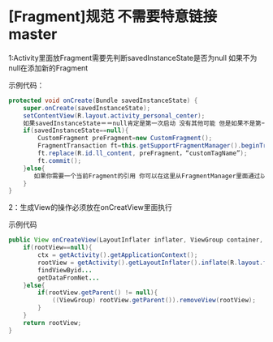 [Fragment]规范 不需要特意链接master
==============================================================================



1:Activity里面放Fragment需要先判断savedInstanceState是否为null 如果不为null在添加新的Fragment

示例代码：

```java
protected void onCreate(Bundle savedInstanceState) {
    super.onCreate(savedInstanceState);
    setContentView(R.layout.activity_personal_center);
    如果savedInstanceState＝＝null肯定是第一次启动 没有其他可能 但是如果不是第一次启动 savedInstanceState一般不出意外都不为null
    if(savedInstanceState==null){
        CustomFragment preFragment=new CustomFragment();
        FragmentTransaction ft=this.getSupportFragmentManager().beginTransaction();
        ft.replace(R.id.ll_content, preFragment，“customTagName”);
        ft.commit();
    }else{
       如果你需要一个当前Fragment的引用 你可以在这里从FragmentManager里面通过以前设置的tag去取
    }
}
```


2：生成View的操作必须放在onCreatView里面执行

示例代码

```java
public View onCreateView(LayoutInflater inflater, ViewGroup container, Bundle savedInstanceState) {
    if(rootView==null){
        ctx = getActivity().getApplicationContext();
        rootView = getActivity().getLayoutInflater().inflate(R.layout.fragment_personal_center, null);
        findViewByid...
        getDataFromNet...
    }else{
        if(rootView.getParent() != null){
            ((ViewGroup) rootView.getParent()).removeView(rootView);
        }
    }
    return rootView;
}
```

